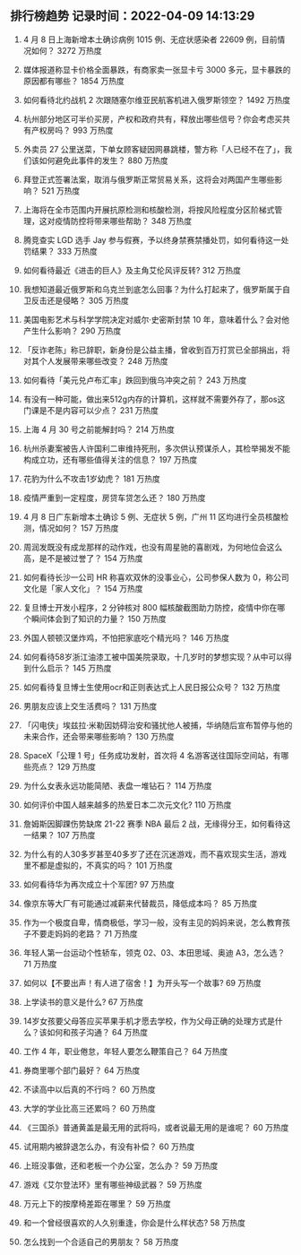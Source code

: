 
## 排行榜趋势 记录时间：2022-04-09 14:13:29
  
  1. 4 月 8 日上海新增本土确诊病例 1015 例、无症状感染者 22609 例，目前情况如何？ 3272 万热度
    
  2. 媒体报道称显卡价格全面暴跌，有商家卖一张显卡亏 3000 多元，显卡暴跌的原因都有哪些？ 1854 万热度
    
  3. 如何看待北约战机 2 次跟随塞尔维亚民航客机进入俄罗斯领空？ 1492 万热度
    
  4. 杭州部分地区可半价买房，产权和政府共有，释放出哪些信号？你会考虑买共有产权房吗？ 993 万热度
    
  5. 外卖员 27 公里送菜，下单女顾客疑因网暴跳楼，警方称「人已经不在了」，我们该如何避免此事件的发生？ 880 万热度
    
  6. 拜登正式签署法案，取消与俄罗斯正常贸易关系，这将会对两国产生哪些影响？ 521 万热度
    
  7. 上海将在全市范围内开展抗原检测和核酸检测，将按风险程度分区阶梯式管理，这对疫情防控将带来哪些帮助？ 348 万热度
    
  8. 腾竞查实 LGD 选手 Jay 参与假赛，予以终身禁赛禁播处罚，如何看待这一处罚结果？ 333 万热度
    
  9. 如何看待最近《进击的巨人》及主角艾伦风评反转? 312 万热度
    
  10. 我想知道最近俄罗斯和乌克兰到底怎么回事？为什么打起来了，俄罗斯属于自卫反击还是侵略？ 305 万热度
    
  11. 美国电影艺术与科学学院决定对威尔·史密斯封禁 10 年，意味着什么？会对他产生什么影响？ 290 万热度
    
  12. 「反诈老陈」称已辞职，新身份是公益主播，曾收到百万打赏已全部捐出，将对其个人发展带来哪些改变？ 248 万热度
    
  13. 如何看待「美元兑卢布汇率」跌回到俄乌冲突之前？ 243 万热度
    
  14. 有没有一种可能，做出来512g内存的计算机，这样就不需要外存了，那os这门课是不是内容可以少点？ 231 万热度
    
  15. 上海 4 月 30 号之前能解封吗？ 214 万热度
    
  16. 杭州杀妻案被告人许国利二审维持死刑，多次供认预谋杀人，其检举揭发不能构成立功，还有哪些值得关注的信息？ 197 万热度
    
  17. 花豹为什么不攻击1岁幼虎？ 181 万热度
    
  18. 疫情严重到一定程度，房贷车贷怎么还？ 180 万热度
    
  19. 4 月 8 日广东新增本土确诊 5 例、无症状 5 例，广州 11 区均进行全员核酸检测，情况如何？ 157 万热度
    
  20. 周润发既没有成龙那样的动作戏，也没有周星驰的喜剧戏，为何地位会这么高，是不是被过誉了？ 154 万热度
    
  21. 如何看待长沙一公司 HR 称喜欢双休的没事业心，公司参保人数为 0，称公司文化是「家人文化」？ 154 万热度
    
  22. 复旦博士开发小程序，2 分钟核对 800 幅核酸截图助力防控，疫情中你在哪个瞬间体会到了知识的力量？ 150 万热度
    
  23. 外国人顿顿汉堡炸鸡，不怕把家底吃个精光吗？ 146 万热度
    
  24. 如何看待58岁浙江油漆工被中国美院录取，十几岁时的梦想实现？从中可以得到什么启示？ 145 万热度
    
  25. 如何看待复旦博士生使用ocr和正则表达式上人民日报公众号？ 132 万热度
    
  26. 男朋友应该上交生活费吗？ 131 万热度
    
  27. 「闪电侠」埃兹拉·米勒因妨碍治安和骚扰他人被捕，华纳随后宣布暂停与他的未来合作，还会带来哪些影响？ 130 万热度
    
  28. SpaceX「公理 1 号」任务成功发射，首次将 4 名游客送往国际空间站，有哪些亮点？ 129 万热度
    
  29. 为什么女表永远功能简陋、表盘一堆钻石？ 114 万热度
    
  30. 如何评价中国人越来越多的热爱日本二次元文化? 110 万热度
    
  31. 詹姆斯因脚踝伤势缺席 21-22 赛季 NBA 最后 2 战，无缘得分王，如何看待这一结果？ 107 万热度
    
  32. 为什么有的人30多岁甚至40多岁了还在沉迷游戏，而不喜欢现实生活，游戏里不都是虚拟的，不真实的吗？ 101 万热度
    
  33. 如何看待华为再次成立十个军团? 97 万热度
    
  34. 像京东等大厂有可能通过减薪来代替裁员，降低成本吗？ 85 万热度
    
  35. 作为一个极度自卑，情商极低，学习一般，没有主见的妈妈来说，怎么教育孩子不要走妈妈的老路？ 71 万热度
    
  36. 年轻人第一台运动个性轿车，领克 02、03、本田思域、奥迪 A3，怎么选？ 71 万热度
    
  37. 如何以【不要出声！有人进了宿舍！】为开头写一个故事? 69 万热度
    
  38. 上学读书的意义是什么? 67 万热度
    
  39. 14岁女孩要父母答应买苹果手机才愿去学校，作为父母正确的处理方式是什么？该如何和孩子沟通？ 64 万热度
    
  40. 工作 4 年，职业倦怠，年轻人要怎么鞭策自己？ 64 万热度
    
  41. 券商里哪个部门最好？ 64 万热度
    
  42. 不读高中以后真的不行吗？ 60 万热度
    
  43. 大学的学业比高三还累吗？ 60 万热度
    
  44. 《三国杀》普通黄盖是最无用的武将吗，或者说最无用的是谁呢？ 60 万热度
    
  45. 试用期内被辞退怎么办，有没有补偿？ 60 万热度
    
  46. 上班没事做，还和老板一个办公室，怎么办？ 59 万热度
    
  47. 游戏《艾尔登法环》里有哪些神级武器？ 59 万热度
    
  48. 万元上下的按摩椅差距在哪里？ 59 万热度
    
  49. 和一个曾经很喜欢的人久别重逢，你会是什么样状态? 58 万热度
    
  50. 怎么找到一个合适自己的男朋友？ 58 万热度
    